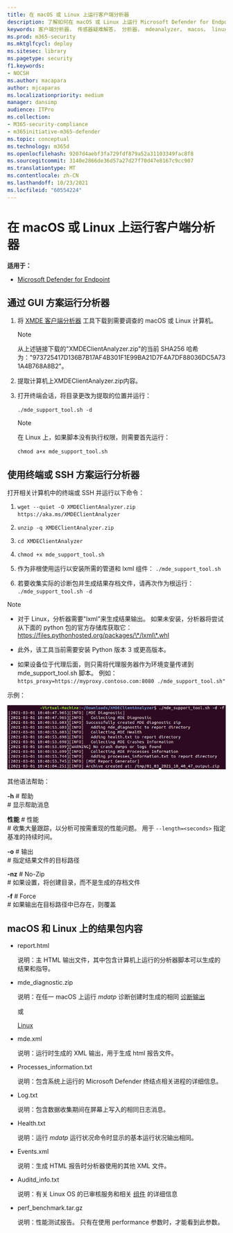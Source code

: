 ```yaml
---
title: 在 macOS 或 Linux 上运行客户端分析器
description: 了解如何在 macOS 或 Linux 上运行 Microsoft Defender for Endpoint Client Analyzer
keywords: 客户端分析器， 传感器疑难解答， 分析器， mdeanalyzer， macos， linux， mdeanalyzer
ms.prod: m365-security
ms.mktglfcycl: deploy
ms.sitesec: library
ms.pagetype: security
f1.keywords:
- NOCSH
ms.author: macapara
author: mjcaparas
ms.localizationpriority: medium
manager: dansimp
audience: ITPro
ms.collection:
- M365-security-compliance
- m365initiative-m365-defender
ms.topic: conceptual
ms.technology: m365d
ms.openlocfilehash: 9207d4aebf3fa729fdf879a52a31103349fac8f8
ms.sourcegitcommit: 3140e2866de36d57a27d27f70d47e8167c9cc907
ms.translationtype: MT
ms.contentlocale: zh-CN
ms.lasthandoff: 10/23/2021
ms.locfileid: "60554224"
---
```

# <a name="run-the-client-analyzer-on-macos-and-linux"></a>在 macOS 或 Linux 上运行客户端分析器

**适用于：**
- [Microsoft Defender for Endpoint](https://go.microsoft.com/fwlink/p/?linkid=2146631)

## <a name="running-the-analyzer-through-gui-scenario"></a>通过 GUI 方案运行分析器

1. 将 [XMDE 客户端分析器](https://aka.ms/XMDEClientAnalyzer) 工具下载到需要调查的 macOS 或 Linux 计算机。

   > [!NOTE]
   > 从上述链接下载的"XMDEClientAnalyzer.zip"的当前 SHA256 哈希为："973725417D136B7B17AF4B301F1E99BA21D7F4A7DF88036DC5A731A4B768A8B2"。

2. 提取计算机上XMDEClientAnalyzer.zip内容。

3. 打开终端会话，将目录更改为提取的位置并运行：

   `./mde_support_tool.sh -d`

   > [!NOTE]
   > 在 Linux 上，如果脚本没有执行权限，则需要首先运行：
   >
   > `chmod a+x mde_support_tool.sh`

## <a name="running-the-analyzer-using-a-terminal-or-ssh-scenario"></a>使用终端或 SSH 方案运行分析器

打开相关计算机中的终端或 SSH 并运行以下命令：

1. `wget --quiet -O XMDEClientAnalyzer.zip https://aka.ms/XMDEClientAnalyzer`

2. `unzip -q XMDEClientAnalyzer.zip`

3. `cd XMDEClientAnalyzer`

4. `chmod +x mde_support_tool.sh`

3. 作为非根使用运行以安装所需的管道和 lxml 组件： `./mde_support_tool.sh`

4. 若要收集实际的诊断包并生成结果存档文件，请再次作为根运行： `./mde_support_tool.sh -d`

> [!NOTE]
> - 对于 Linux，分析器需要"lxml"来生成结果输出。 如果未安装，分析器将尝试从下面的 python 包的官方存储库获取它： <https://files.pythonhosted.org/packages/\*/lxml\*.whl>
> 
> - 此外，该工具当前需要安装 Python 版本 3 或更高版本。
> 
> - 如果设备位于代理后面，则只需将代理服务器作为环境变量传递到 mde_support_tool.sh 脚本。 例如：`https_proxy=https://myproxy.contoso.com:8080 ./mde_support_tool.sh"`

示例：

![命令行示例的图像。](images/4ca188f6c457e335abe3c9ad3eddda26.png)

其他语法帮助：

**-h** \# 帮助<br>
\# 显示帮助消息

**性能** \# 性能<br>
\# 收集大量跟踪，以分析可按需重现的性能问题。 用于 `--length=<seconds>` 指定基准的持续时间。

**-o** \# 输出<br>
\# 指定结果文件的目标路径

**-nz** \# No-Zip<br>
\# 如果设置，将创建目录，而不是生成的存档文件

**-f** \# Force<br>
\# 如果输出在目标路径中已存在，则覆盖

## <a name="result-package-contents-on-macos-and-linux"></a>macOS 和 Linux 上的结果包内容

- report.html

  说明：主 HTML 输出文件，其中包含计算机上运行的分析器脚本可以生成的结果和指导。

- mde_diagnostic.zip

  说明：在任一 macOS 上运行 *mdatp* 诊断创建时生成的相同 [诊断输出](/windows/security/threat-protection/microsoft-defender-atp/mac-resources#collecting-diagnostic-information)

  或

  [Linux](/windows/security/threat-protection/microsoft-defender-atp/linux-resources#collect-diagnostic-information)

- mde.xml

  说明：运行时生成的 XML 输出，用于生成 html 报告文件。

- Processes_information.txt

  说明：包含系统上运行的 Microsoft Defender 终结点相关进程的详细信息。

- Log.txt

  说明：包含数据收集期间在屏幕上写入的相同日志消息。

- Health.txt

  说明：运行 *mdatp* 运行状况命令时显示的基本运行状况输出相同。

- Events.xml

  说明：生成 HTML 报告时分析器使用的其他 XML 文件。

- Auditd_info.txt

  说明：有关 Linux OS 的已审核服务和相关 [组件](/windows/security/threat-protection/microsoft-defender-atp/linux-support-events) 的详细信息

- perf_benchmark.tar.gz

  说明：性能测试报告。 只有在使用 performance 参数时，才能看到此参数。
